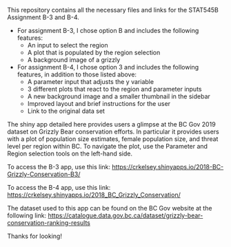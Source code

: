 This repository contains all the necessary files and links for the STAT545B Assignment B-3 and B-4.
  - For assignment B-3, I chose option B and includes the following features:
    - An input to select the region
    - A plot that is populated by the region selection
    - A background image of a grizzly
  - For assignment B-4, I chose option 3 and includes the following features, in addition to those listed above:
    - A parameter input that adjusts the y variable
    - 3 different plots that react to the region and parameter inputs
    - A new background image and a smaller thumbnail in the sidebar
    - Improved layout and brief instructions for the user
    - Link to the original data set

The shiny app detailed here provides users a glimpse at the BC Gov 2019 dataset on Grizzly Bear conservation efforts. In particular it provides users with a plot of population size estimates, female population size, and threat level per region within BC. To navigate the plot, use the Parameter and Region selection tools on the left-hand side. 

To access the B-3 app, use this link: https://crkelsey.shinyapps.io/2018-BC-Grizzly-Conservation-B3/

To access the B-4 app, use this link: https://crkelsey.shinyapps.io/2018_BC_Grizzly_Conservation/

The dataset used to this app can be found on the BC Gov website at the following link: https://catalogue.data.gov.bc.ca/dataset/grizzly-bear-conservation-ranking-results

Thanks for looking!


